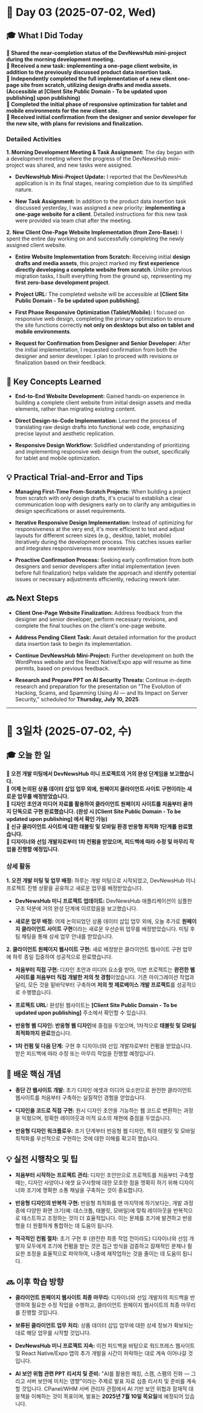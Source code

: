 # 📅 Day 03 (2025-07-02, Wed)

## 🎓 What I Did Today

**📌 Shared the near-completion status of the DevNewsHub mini-project during the morning development meeting.**   
**📌 Received a new task: implementing a one-page client website, in addition to the previously discussed product data insertion task.**   
**📌 Independently completed the full implementation of a new client one-page site from scratch, utilizing design drafts and media assets. (Accessible at [Client Site Public Domain - To be updated upon publishing] upon publishing)**   
**📌 Completed the initial phase of responsive optimization for tablet and mobile environments for the new client site.**   
**📌 Received initial confirmation from the designer and senior developer for the new site, with plans for revisions and finalization.**  

### Detailed Activities

**1. Morning Development Meeting & Task Assignment:** The day began with a development meeting where the progress of the DevNewsHub mini-project was shared, and new tasks were assigned.

-   **DevNewsHub Mini-Project Update:** I reported that the DevNewsHub application is in its final stages, nearing completion due to its simplified nature.
    
-   **New Task Assignment:** In addition to the product data insertion task discussed yesterday, I was assigned a new priority: **implementing a one-page website for a client**. Detailed instructions for this new task were provided via team chat after the meeting.
    

**2. New Client One-Page Website Implementation (from Zero-Base):** I spent the entire day working on and successfully completing the newly assigned client website.

-   **Entire Website Implementation from Scratch:** Receiving initial **design drafts and media assets**, this project marked my **first experience directly developing a complete website from scratch**. Unlike previous migration tasks, I built everything from the ground up, representing my **first zero-base development project**.
    
-   **Project URL:** The completed website will be accessible at **[Client Site Public Domain - To be updated upon publishing]**.
    
-   **First Phase Responsive Optimization (Tablet/Mobile):** I focused on responsive web design, completing the primary optimization to ensure the site functions correctly **not only on desktops but also on tablet and mobile environments**.
    
-   **Request for Confirmation from Designer and Senior Developer:** After the initial implementation, I requested confirmation from both the designer and senior developer. I plan to proceed with revisions or finalization based on their feedback.
    

## 🧠 Key Concepts Learned

-   **End-to-End Website Development:** Gained hands-on experience in building a complete client website from initial design assets and media elements, rather than migrating existing content.
    
-   **Direct Design-to-Code Implementation:** Learned the process of translating raw design drafts into functional web code, emphasizing precise layout and aesthetic replication.
    
-   **Responsive Design Workflow:** Solidified understanding of prioritizing and implementing responsive web design from the outset, specifically for tablet and mobile optimization.

## 💡 Practical Trial-and-Error and Tips

-   **Managing First-Time From-Scratch Projects:** When building a project from scratch with only design drafts, it's crucial to establish a clear communication loop with designers early on to clarify any ambiguities in design specifications or asset requirements.
    
-   **Iterative Responsive Design Implementation:** Instead of optimizing for responsiveness at the very end, it's more efficient to test and adjust layouts for different screen sizes (e.g., desktop, tablet, mobile) iteratively during the development process. This catches issues earlier and integrates responsiveness more seamlessly.
    
-   **Proactive Confirmation Process:** Seeking early confirmation from both designers and senior developers after initial implementation (even before full finalization) helps validate the approach and identify potential issues or necessary adjustments efficiently, reducing rework later.

## 🔜 Next Steps

-   **Client One-Page Website Finalization:** Address feedback from the designer and senior developer, perform necessary revisions, and complete the final touches on the client's one-page website.
    
-   **Address Pending Client Task:** Await detailed information for the product data insertion task to begin its implementation.
    
-   **Continue DevNewsHub Mini-Project:** Further development on both the WordPress website and the React Native/Expo app will resume as time permits, based on previous feedback.
    
-   **Research and Prepare PPT on AI Security Threats:** Continue in-depth research and preparation for the presentation on "The Evolution of Hacking, Scams, and Spamming Using AI — and Its Impact on Server Security," scheduled for **Thursday, July 10, 2025**.

----------

# 📅 3일차 (2025-07-02, 수)

## 🎓 오늘 한 일

**📌 오전 개발 미팅에서 DevNewsHub 미니 프로젝트의 거의 완성 단계임을 보고했습니다.**   
**📌 어제 논의된 상품 데이터 삽입 업무 외에, 원페이지 클라이언트 사이트 구현이라는 새로운 업무를 배정받았습니다.**   
**📌 디자인 초안과 미디어 자료를 활용하여 클라이언트 원페이지 사이트를 처음부터 끝까지 단독으로 구현 완료했습니다. (완성 시 [Client Site Public Domain - To be updated upon publishing] 에서 확인 가능)**   
**📌 신규 클라이언트 사이트에 대한 태블릿 및 모바일 환경 반응형 최적화 1단계를 완료했습니다.**   
**📌 디자이너와 선임 개발자로부터 1차 컨펌을 받았으며, 피드백에 따라 수정 및 마무리 작업을 진행할 예정입니다.**  

### 상세 활동

**1. 오전 개발 미팅 및 업무 배정:** 하루는 개발 미팅으로 시작되었고, DevNewsHub 미니 프로젝트 진행 상황을 공유하고 새로운 업무를 배정받았습니다.

-   **DevNewsHub 미니 프로젝트 업데이트:** DevNewsHub 애플리케이션이 심플한 구조 덕분에 거의 완성 단계에 이르렀음을 보고했습니다.
    
-   **새로운 업무 배정:** 어제 논의되었던 상품 데이터 삽입 업무 외에, 오늘 추가로 **원페이지 클라이언트 사이트 구현**이라는 새로운 우선순위 업무를 배정받았습니다. 미팅 후 팀 채팅을 통해 상세 업무 안내를 받았습니다.
    

**2. 클라이언트 원페이지 웹사이트 구현:** 새로 배정받은 클라이언트 웹사이트 구현 업무에 하루 종일 집중하여 성공적으로 완료했습니다.

-   **처음부터 직접 구현:** 디자인 초안과 미디어 요소를 받아, 이번 프로젝트는 **완전한 웹사이트를 처음부터 직접 개발한 저의 첫 경험**이었습니다. 기존 마이그레이션 작업과 달리, 모든 것을 밑바닥부터 구축하며 **저의 첫 제로베이스 개발 프로젝트**를 성공적으로 수행했습니다.
    
-   **프로젝트 URL:** 완성된 웹사이트는 **[Client Site Public Domain - To be updated upon publishing]** 주소에서 확인할 수 있습니다.
    
-   **반응형 웹 디자인:** **반응형 웹 디자인**에 중점을 두었으며, 1차적으로 **태블릿 및 모바일 최적화까지 완료**했습니다.
    
-   **1차 컨펌 및 다음 단계:** 구현 후 디자이너와 선임 개발자로부터 컨펌을 받았습니다. 받은 피드백에 따라 수정 또는 마무리 작업을 진행할 예정입니다.
    

## 🧠 배운 핵심 개념

-   **종단 간 웹사이트 개발:** 초기 디자인 에셋과 미디어 요소만으로 완전한 클라이언트 웹사이트를 처음부터 구축하는 실질적인 경험을 얻었습니다.
    
-   **디자인을 코드로 직접 구현:** 원시 디자인 초안을 기능하는 웹 코드로 변환하는 과정을 익혔으며, 정확한 레이아웃과 미적 요소의 재현에 중점을 두었습니다.
    
-   **반응형 디자인 워크플로우:** 초기 단계부터 반응형 웹 디자인, 특히 태블릿 및 모바일 최적화를 우선적으로 구현하는 것에 대한 이해를 확고히 했습니다.

## 💡 실전 시행착오 및 팁

-   **처음부터 시작하는 프로젝트 관리:** 디자인 초안만으로 프로젝트를 처음부터 구축할 때는, 디자인 사양이나 에셋 요구사항에 대한 모호한 점을 명확히 하기 위해 디자이너와 조기에 명확한 소통 채널을 구축하는 것이 중요합니다.
    
-   **반응형 디자인의 반복적 구현:** 반응형 최적화를 맨 마지막에 하기보다는, 개발 과정 중에 다양한 화면 크기(예: 데스크톱, 태블릿, 모바일)에 맞춰 레이아웃을 반복적으로 테스트하고 조정하는 것이 더 효율적입니다. 이는 문제를 조기에 발견하고 반응형을 더 원활하게 통합하는 데 도움이 됩니다.
    
-   **적극적인 컨펌 절차:** 초기 구현 후 (완전한 최종 작업 전이라도) 디자이너와 선임 개발자 모두에게 조기에 컨펌을 받는 것은 접근 방식을 검증하고 잠재적인 문제나 필요한 조정을 효율적으로 파악하여, 나중에 재작업하는 것을 줄이는 데 도움이 됩니다.

## 🔜 이후 학습 방향

-   **클라이언트 원페이지 웹사이트 최종 마무리:** 디자이너와 선임 개발자의 피드백을 반영하여 필요한 수정 작업을 수행하고, 클라이언트 원페이지 웹사이트의 최종 마무리를 진행할 것입니다.
    
-   **보류된 클라이언트 업무 처리:** 상품 데이터 삽입 업무에 대한 상세 정보가 확보되는 대로 해당 업무를 시작할 것입니다.
    
-   **DevNewsHub 미니 프로젝트 지속:** 이전 피드백을 바탕으로 워드프레스 웹사이트 및 React Native/Expo 앱의 추가 개발을 시간이 허락하는 대로 계속 이어나갈 것입니다.
    
-   **AI 보안 위협 관련 PPT 리서치 및 준비:** "AI를 활용한 해킹, 스캠, 스팸의 진화 — 그리고 서버 보안에 미치는 영향"이라는 주제로 발표 자료 심층 리서치 및 준비를 계속할 것입니다. CPanel/WHM 서버 관리자 관점에서 AI 기반 보안 위협과 잠재적 대응책을 이해하는 것이 목표이며, 발표는 **2025년 7월 10일 목요일**에 예정되어 있습니다.
